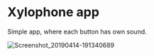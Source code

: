# Xylophone app
Simple app, where each button has own sound.

![Screenshot_20190414-191340689](https://user-images.githubusercontent.com/36305684/56096120-b09eca00-5eec-11e9-9bf7-ec199fb3a5bd.jpg)
